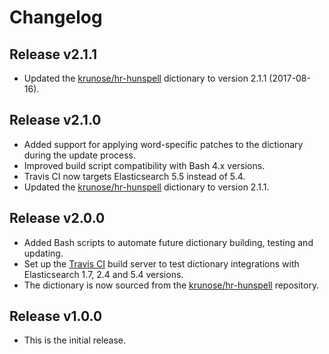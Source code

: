 # Changelog

## Release v2.1.1

* Updated the [krunose/hr-hunspell](https://github.com/krunose/hr-hunspell/blob/master/izmjene-u-rje%C4%8Dniku.md) dictionary to version 2.1.1 (2017-08-16).

## Release v2.1.0

* Added support for applying word-specific patches to the dictionary during the update process.
* Improved build script compatibility with Bash 4.x versions.
* Travis CI now targets Elasticsearch 5.5 instead of 5.4.
* Updated the [krunose/hr-hunspell](https://github.com/krunose/hr-hunspell/blob/master/izmjene-u-rje%C4%8Dniku.md) dictionary to version 2.1.1.

## Release v2.0.0

* Added Bash scripts to automate future dictionary building, testing and updating.
* Set up the [Travis CI](https://travis-ci.org/) build server to test dictionary integrations with Elasticsearch 1.7, 2.4 and 5.4 versions.
* The dictionary is now sourced from the [krunose/hr-hunspell](https://github.com/krunose/hr-hunspell) repository.

## Release v1.0.0

* This is the initial release.

